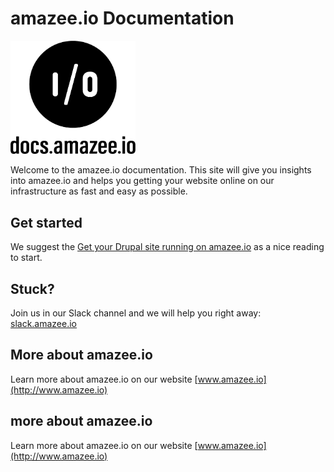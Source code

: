 # amazee.io Documentation
  
  
<img src="./Docs_amazeeio.png" width="200"/>


Welcome to the amazee.io documentation. This site will give you insights into amazee.io and helps you getting your website online on our infrastructure as fast and easy as possible.

## Get started

We suggest the [Get your Drupal site running on amazee.io](step_by_step_guides/get_your_drupal_site_running_on_amazeeio.md) as a nice reading to start.

## Stuck?

Join us in our Slack channel and we will help you right away: [slack.amazee.io](https://slack.amazee.io)

## More about amazee.io

Learn more about amazee.io on our website [www.amazee.io](http://www.amazee.io)


## more about amazee.io

Learn more about amazee.io on our website [www.amazee.io](http://www.amazee.io)
